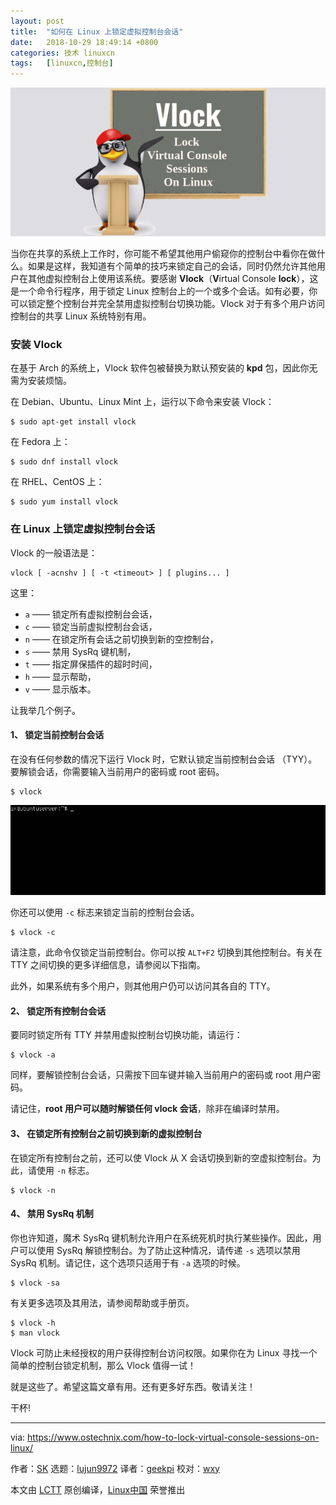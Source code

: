 ```yaml
---
layout: post
title:	"如何在 Linux 上锁定虚拟控制台会话"
date:	2018-10-29 18:49:14 +0800 
categories:	技术 linuxcn 
tags:	[linuxcn,控制台]
---
```



![](/Asserts/Images/album/201810/29/184916y0fikww5t8sh4z75.png)


当你在共享的系统上工作时，你可能不希望其他用户偷窥你的控制台中看你在做什么。如果是这样，我知道有个简单的技巧来锁定自己的会话，同时仍然允许其他用户在其他虚拟控制台上使用该系统。要感谢 **Vlock**（**V**irtual Console **lock**），这是一个命令行程序，用于锁定 Linux 控制台上的一个或多个会话。如有必要，你可以锁定整个控制台并完全禁用虚拟控制台切换功能。Vlock 对于有多个用户访问控制台的共享 Linux 系统特别有用。


### 安装 Vlock


在基于 Arch 的系统上，Vlock 软件包被替换为默认预安装的 **kpd** 包，因此你无需为安装烦恼。


在 Debian、Ubuntu、Linux Mint 上，运行以下命令来安装 Vlock：



```
$ sudo apt-get install vlock
```

在 Fedora 上：



```
$ sudo dnf install vlock
```

在 RHEL、CentOS 上：



```
$ sudo yum install vlock
```

### 在 Linux 上锁定虚拟控制台会话


Vlock 的一般语法是：



```
vlock [ -acnshv ] [ -t <timeout> ] [ plugins... ]
```

这里：


* `a` —— 锁定所有虚拟控制台会话，
* `c` —— 锁定当前虚拟控制台会话，
* `n` —— 在锁定所有会话之前切换到新的空控制台，
* `s` —— 禁用 SysRq 键机制，
* `t` —— 指定屏保插件的超时时间，
* `h` —— 显示帮助，
* `v` —— 显示版本。


让我举几个例子。


#### 1、 锁定当前控制台会话


在没有任何参数的情况下运行 Vlock 时，它默认锁定当前控制台会话 （TYY）。要解锁会话，你需要输入当前用户的密码或 root 密码。



```
$ vlock
```

![](/Asserts/Images/album/201810/29/184917u5jy5ujjbdjddptp.gif)


你还可以使用 `-c` 标志来锁定当前的控制台会话。



```
$ vlock -c
```

请注意，此命令仅锁定当前控制台。你可以按 `ALT+F2` 切换到其他控制台。有关在 TTY 之间切换的更多详细信息，请参阅以下指南。


此外，如果系统有多个用户，则其他用户仍可以访问其各自的 TTY。


#### 2、 锁定所有控制台会话


要同时锁定所有 TTY 并禁用虚拟控制台切换功能，请运行：



```
$ vlock -a
```

同样，要解锁控制台会话，只需按下回车键并输入当前用户的密码或 root 用户密码。


请记住，**root 用户可以随时解锁任何 vlock 会话**，除非在编译时禁用。


#### 3、 在锁定所有控制台之前切换到新的虚拟控制台


在锁定所有控制台之前，还可以使 Vlock 从 X 会话切换到新的空虚拟控制台。为此，请使用 `-n` 标志。



```
$ vlock -n
```

#### 4、 禁用 SysRq 机制


你也许知道，魔术 SysRq 键机制允许用户在系统死机时执行某些操作。因此，用户可以使用 SysRq 解锁控制台。为了防止这种情况，请传递 `-s` 选项以禁用 SysRq 机制。请记住，这个选项只适用于有 `-a` 选项的时候。



```
$ vlock -sa
```

有关更多选项及其用法，请参阅帮助或手册页。



```
$ vlock -h
$ man vlock
```

Vlock 可防止未经授权的用户获得控制台访问权限。如果你在为 Linux 寻找一个简单的控制台锁定机制，那么 Vlock 值得一试！


就是这些了。希望这篇文章有用。还有更多好东西。敬请关注！


干杯!




---


via: <https://www.ostechnix.com/how-to-lock-virtual-console-sessions-on-linux/>


作者：[SK](https://www.ostechnix.com/author/sk/) 选题：[lujun9972](https://github.com/lujun9972) 译者：[geekpi](https://github.com/geekpi) 校对：[wxy](https://github.com/wxy)


本文由 [LCTT](https://github.com/LCTT/TranslateProject) 原创编译，[Linux中国](https://linux.cn/) 荣誉推出
